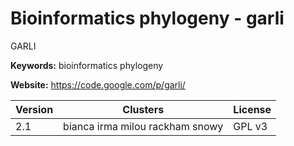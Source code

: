 # Bioinformatics phylogeny - garli

GARLI

**Keywords:** bioinformatics phylogeny

**Website:** <https://code.google.com/p/garli/>

| Version | Clusters | License |
| ------- | -------- | ------- |
| 2.1 | bianca irma milou rackham snowy | GPL v3 |
